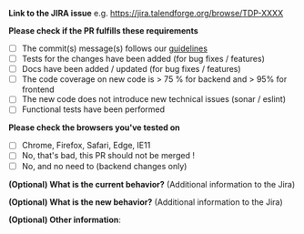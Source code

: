 **Link to the JIRA issue**
e.g. https://jira.talendforge.org/browse/TDP-XXXX

**Please check if the PR fulfills these requirements**
- [ ] The commit(s) message(s) follows our [guidelines](https://github.com/talend/tools/blob/master/tools-root-github/CONTRIBUTING.md#commit-message-format)
- [ ] Tests for the changes have been added (for bug fixes / features)
- [ ] Docs have been added / updated (for bug fixes / features)
- [ ] The code coverage on new code is > 75 % for backend and > 95% for frontend
- [ ] The new code does not introduce new technical issues (sonar / eslint)
- [ ] Functional tests have been performed

**Please check the browsers you've tested on**
- [ ] Chrome, Firefox, Safari, Edge, IE11
- [ ] No, that's bad, this PR should not be merged !
- [ ] No, and no need to (backend changes only)

**(Optional) What is the current behavior?**
(Additional information to the Jira)


**(Optional) What is the new behavior?**
(Additional information to the Jira)


**(Optional) Other information**:
